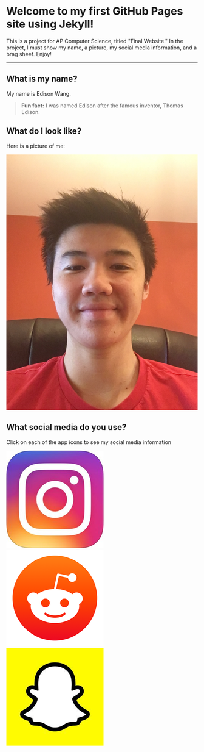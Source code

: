 # Welcome to my first GitHub Pages site using Jekyll!

This is a project for AP Computer Science, titled "Final Website." In the project, I must show my name, a picture, my social media information, and a brag sheet. Enjoy!

---

## What is my name?

My name is Edison Wang.

> **Fun fact:** I was named Edison after the famous inventor, Thomas Edison.

## What do I look like?

Here is a picture of me:

![me](images/self-picture.jpg "Hey look, it's me!")

## What social media do you use?

Click on each of the app icons to see my social media information

[![instagram](images/instagram-icon.jpg "Instagram")](https://edisonwang03.github.io/APCS-Final-Website/instagram) [![reddit](images/reddit-icon.png "Reddit")](https://edisonwang03.github.io/APCS-Final-Website/reddit) [![snapchat](images/snapchat-icon.jpg "Snapchat")](https://edisonwang03.github.io/APCS-Final-Website/snapchat)

